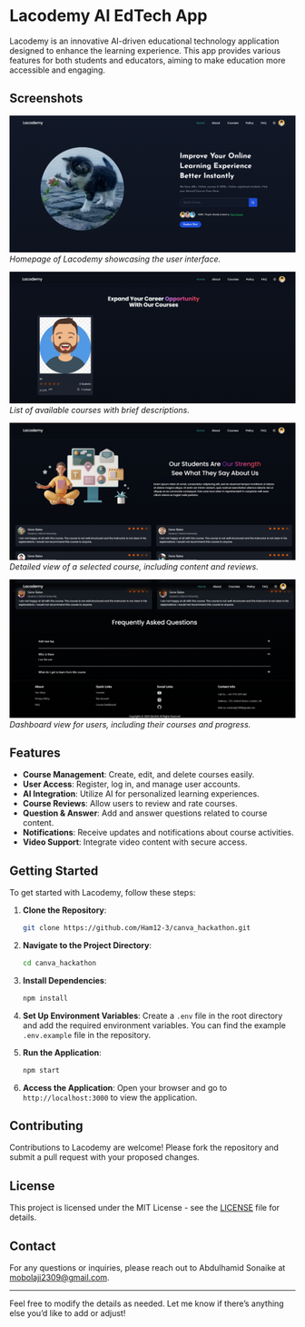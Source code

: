 

# Lacodemy AI EdTech App

Lacodemy is an innovative AI-driven educational technology application designed to enhance the learning experience. This app provides various features for both students and educators, aiming to make education more accessible and engaging.

## Screenshots

![Homepage](image.png)
*Homepage of Lacodemy showcasing the user interface.*

![Course List](image-1.png)
*List of available courses with brief descriptions.*

![Course Details](image-2.png)
*Detailed view of a selected course, including content and reviews.*

![User Dashboard](image-3.png)
*Dashboard view for users, including their courses and progress.*

## Features

- **Course Management**: Create, edit, and delete courses easily.
- **User Access**: Register, log in, and manage user accounts.
- **AI Integration**: Utilize AI for personalized learning experiences.
- **Course Reviews**: Allow users to review and rate courses.
- **Question & Answer**: Add and answer questions related to course content.
- **Notifications**: Receive updates and notifications about course activities.
- **Video Support**: Integrate video content with secure access.

## Getting Started

To get started with Lacodemy, follow these steps:

1. **Clone the Repository**:
   ```bash
   git clone https://github.com/Ham12-3/canva_hackathon.git
   ```

2. **Navigate to the Project Directory**:
   ```bash
   cd canva_hackathon
   ```

3. **Install Dependencies**:
   ```bash
   npm install
   ```

4. **Set Up Environment Variables**:
   Create a `.env` file in the root directory and add the required environment variables. You can find the example `.env.example` file in the repository.

5. **Run the Application**:
   ```bash
   npm start
   ```

6. **Access the Application**:
   Open your browser and go to `http://localhost:3000` to view the application.

## Contributing

Contributions to Lacodemy are welcome! Please fork the repository and submit a pull request with your proposed changes.

## License

This project is licensed under the MIT License - see the [LICENSE](LICENSE) file for details.

## Contact

For any questions or inquiries, please reach out to Abdulhamid Sonaike at [mobolaji2309@gmail.com](mailto:mobolaji2309@gmail.com).

---

Feel free to modify the details as needed. Let me know if there’s anything else you’d like to add or adjust!
